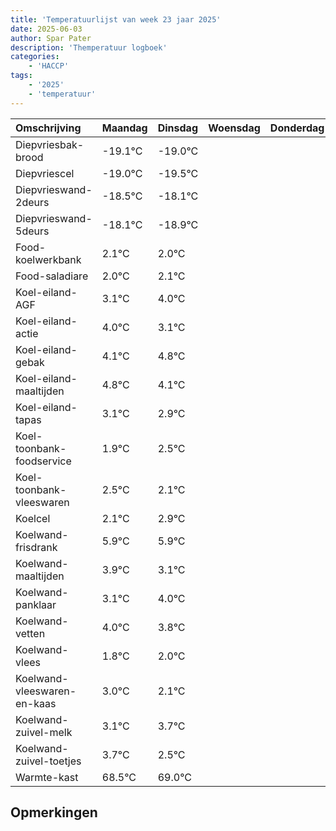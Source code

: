 ```yaml
---
title: 'Temperatuurlijst van week 23 jaar 2025'
date: 2025-06-03
author: Spar Pater
description: 'Themperatuur logboek'
categories:
    - 'HACCP'
tags:
    - '2025'
    - 'temperatuur'
---
```

|Omschrijving|Maandag|Dinsdag|Woensdag|Donderdag|Vrijdag|Zaterdag|Zondag|
|:---|:---|:---|:---|:---|:---|:---|:---|
|Diepvriesbak-brood|-19.1°C|-19.0°C| | | | | |
|Diepvriescel|-19.0°C|-19.5°C| | | | | |
|Diepvrieswand-2deurs|-18.5°C|-18.1°C| | | | | |
|Diepvrieswand-5deurs|-18.1°C|-18.9°C| | | | | |
|Food-koelwerkbank|2.1°C|2.0°C| | | | | |
|Food-saladiare|2.0°C|2.1°C| | | | | |
|Koel-eiland-AGF|3.1°C|4.0°C| | | | | |
|Koel-eiland-actie|4.0°C|3.1°C| | | | | |
|Koel-eiland-gebak|4.1°C|4.8°C| | | | | |
|Koel-eiland-maaltijden|4.8°C|4.1°C| | | | | |
|Koel-eiland-tapas|3.1°C|2.9°C| | | | | |
|Koel-toonbank-foodservice|1.9°C|2.5°C| | | | | |
|Koel-toonbank-vleeswaren|2.5°C|2.1°C| | | | | |
|Koelcel|2.1°C|2.9°C| | | | | |
|Koelwand-frisdrank|5.9°C|5.9°C| | | | | |
|Koelwand-maaltijden|3.9°C|3.1°C| | | | | |
|Koelwand-panklaar|3.1°C|4.0°C| | | | | |
|Koelwand-vetten|4.0°C|3.8°C| | | | | |
|Koelwand-vlees|1.8°C|2.0°C| | | | | |
|Koelwand-vleeswaren-en-kaas|3.0°C|2.1°C| | | | | |
|Koelwand-zuivel-melk|3.1°C|3.7°C| | | | | |
|Koelwand-zuivel-toetjes|3.7°C|2.5°C| | | | | |
|Warmte-kast|68.5°C|69.0°C| | | | | |

## Opmerkingen



